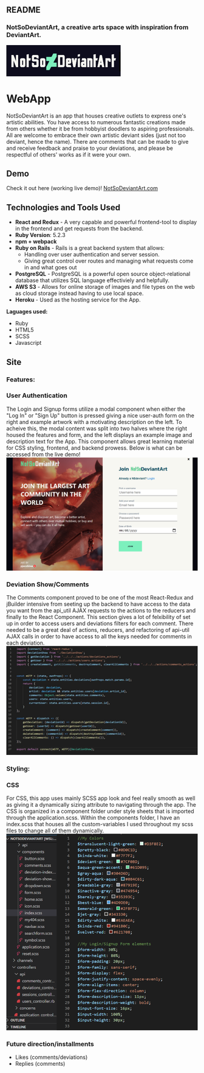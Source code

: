 ## README

### NotSoDeviantArt, a creative arts space with inspiration from DeviantArt.
![alt text](https://github.com/danchau88/NotSoDeviantArt/blob/master/app/assets/images/NotSoDeviantArtLogo.png "NotSoDeviantArt Logo 1")

# WebApp
NotSoDeviantArt is an app that houses creative outlets to express one's artistic abilities. You have access to numerous fantastic creations made from others whether it be from hobbyist doodlers to aspiring professionals. All are welcome to embrace their own artistic deviant sides (just not too deviant, hence the name). There are comments that can be made to give and receive feedback and praise to your deviations, and please be respectful of others' works as if it were your own.

## Demo
Check it out here (working live demo)! [NotSoDeviantArt.com](https://not-so-deviant-art.herokuapp.com/#/)

## Technologies and Tools Used
* **React and Redux** - A very capable and powerful frontend-tool to display in the frontend and get requests from the backend.
* **Ruby Version**: 5.2.3
* **npm + webpack**
* **Ruby on Rails** - Rails is a great backend system that allows:
  * Handling over user authentication and server session.
  * Giving great control over routes and managing what requests come in and what goes out
* **PostgreSQL** - PostgreSQL is a powerful open source object-relational database that utilizes SQL language effectiviely and helpfully. 
* **AWS S3** - Allows for online storage of images and file types on the web as cloud storage instead having to use local space.
* **Heroku** - Used as the hosting service for the App. 

**Laguages used:**
* Ruby
* HTML5
* SCSS
* Javascript

## Site
### Features:
### User Authentication
The Login and Signup forms utilize a modal component when either the "Log In" or "Sign Up" button is pressed giving a nice user-auth form on the right and example artwork with a motivating description on the left. To acheive this, the modal content was split into two halves where the right housed the features and form, and the left displays an example image and description text for the App. This component allows great learning material for CSS styling, frontend, and backend prowess. Below is what can be accessed from the live demo! 
![alt text](https://github.com/danchau88/NotSoDeviantArt/blob/master/app/assets/images/Capture.PNG "NotSoDeviantArt Logo 1")
### Deviation Show/Comments
The Comments component proved to be one of the most React-Redux and jBuilder intensive from seeting up the backend to have access to the data you want from the api_util AJAX requests to the actions to the reducers and finally to the React Component. This section gives a lot of felxibility of set up in order to access users and deviations filters for each comment. There needed to be a great deal of actions, reducers, and refactoring of api-util AJAX calls in order to have access to all the keys needed for comments in each deviation.
![alt text](https://github.com/danchau88/NotSoDeviantArt/blob/master/app/assets/images/DevShowContainer.jpg "DevShowContainer_snippet")

### Styling:
### CSS 
For CSS, this app uses mainly SCSS app look and feel really smooth as well as giving it a dynamically sizing attribute to navigating through the app. The CSS is organized in a component folder under style sheets that is imported through the application.scss. Within the components folder, I have an index.scss that houses all the custom-variables I used throughout my scss files to change all of them dynamically.
![alt text](https://github.com/danchau88/NotSoDeviantArt/blob/master/app/assets/images/CSS_snippet.PNG "CSS_snippet")

### Future direction/installments
* Likes (comments/deviations)
* Replies (comments)

